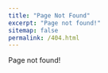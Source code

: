 ```yaml
---
title: "Page Not Found"
excerpt: "Page not found!"
sitemap: false
permalink: /404.html
---
```


Page not found!
